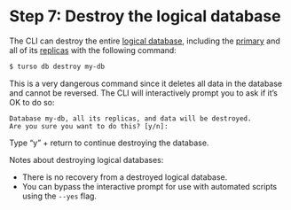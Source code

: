 # Step 7: Destroy the logical database

The CLI can destroy the entire [logical database], including the [primary] and
all of its [replicas] with the following command:

```bash
$ turso db destroy my-db
```

This is a very dangerous command since it deletes all data in the database and
cannot be reversed. The CLI will interactively prompt you to ask if it’s OK to
do so:

```
Database my-db, all its replicas, and data will be destroyed.
Are you sure you want to do this? [y/n]:
```

Type “y” + return to continue destroying the database.

Notes about destroying logical databases:

- There is no recovery from a destroyed logical database.
- You can bypass the interactive prompt for use with automated scripts using the
  `--yes` flag.


[logical database]: /concepts#logical-database
[primary]: /concepts#primary
[replicas]: /concepts#replica
